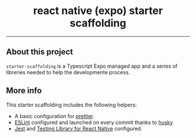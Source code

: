 <div align="center">
  <h1>react native (expo) starter scaffolding</h1>
</div>

<hr />

## About this project

`starter-scaffolding` is a Typescript Expo managed app and a series of libreries needed to help the developmente process.

## More info

This starter scaffolding includes the following helpers:

- A basic configuration for [prettier](https://prettier.io/).
- [ESLint](https://eslint.org/) configured and launched on every commit thanks to [husky](https://github.com/typicode/husky)
- [Jest](https://jestjs.io/en/) and [Testing Library for React Native](https://callstack.github.io/react-native-testing-library/) configured.
